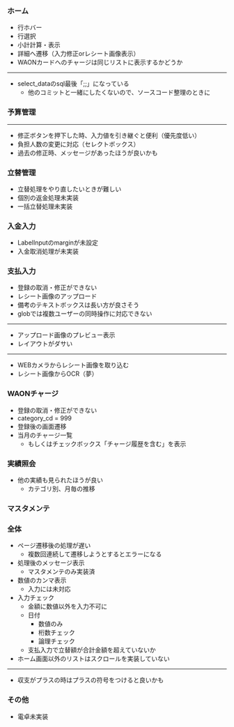 ### ホーム
- 行ホバー
- 行選択
- 小計計算・表示
- 詳細へ遷移（入力修正orレシート画像表示）
- WAONカードへのチャージは同じリストに表示するかどうか
---
- select_dataのsql最後「;;」になっている
    - 他のコミットと一緒にしたくないので、ソースコード整理のときに

### 予算管理
---
- 修正ボタンを押下した時、入力値を引き継ぐと便利（優先度低い）
- 負担人数の変更に対応（セレクトボックス）
- 過去の修正時、メッセージがあったほうが良いかも

### 立替管理
- 立替処理をやり直したいときが難しい
- 個別の返金処理未実装
- 一括立替処理未実装

### 入金入力
- LabelInputのmarginが未設定
- 入金取消処理が未実装

### 支払入力
- 登録の取消・修正ができない
- レシート画像のアップロード
- 備考のテキストボックスは長い方が良さそう
- globでは複数ユーザーの同時操作に対応できない
---
- アップロード画像のプレビュー表示
- レイアウトがダサい
---
- WEBカメラからレシート画像を取り込む
- レシート画像からOCR（夢）

### WAONチャージ
- 登録の取消・修正ができない
- category_cd = 999
- 登録後の画面遷移
- 当月のチャージ一覧
    - もしくはチェックボックス「チャージ履歴を含む」を表示

### 実績照会
- 他の実績も見られたほうが良い
    - カテゴリ別、月毎の推移

### マスタメンテ

### 全体
- ページ遷移後の処理が遅い
    - 複数回連続して遷移しようとするとエラーになる
- 処理後のメッセージ表示
    - マスタメンテのみ実装済
- 数値のカンマ表示
    - 入力には未対応
- 入力チェック
    - 金額に数値以外を入力不可に
    - 日付
        - 数値のみ
        - 桁数チェック
        - 論理チェック
    - 支払入力で立替額が合計金額を超えていないか
- ホーム画面以外のリストはスクロールを実装していない
---
- 収支がプラスの時はプラスの符号をつけると良いかも

### その他
- 電卓未実装
